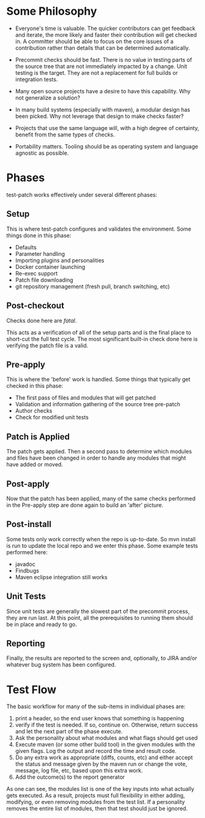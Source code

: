<!---
  Licensed under the Apache License, Version 2.0 (the "License");
  you may not use this file except in compliance with the License.
  You may obtain a copy of the License at

   http://www.apache.org/licenses/LICENSE-2.0

  Unless required by applicable law or agreed to in writing, software
  distributed under the License is distributed on an "AS IS" BASIS,
  WITHOUT WARRANTIES OR CONDITIONS OF ANY KIND, either express or implied.
  See the License for the specific language governing permissions and
  limitations under the License. See accompanying LICENSE file.
-->

# Some Philosophy

* Everyone's time is valuable.  The quicker contributors can get feedback and iterate, the more likely and faster their contribution will get checked in.  A committer should be able to focus on the core issues of a contribution rather than details that can be determined automatically.

* Precommit checks should be fast.  There is no value in testing parts of the source tree that are not immediately impacted by a change.  Unit testing is the target. They are not a replacement for full builds or integration tests.

* Many open source projects have a desire to have this capability.  Why not generalize a solution?

* In many build systems (especially with maven), a modular design has been picked.  Why not leverage that design to make checks faster?

* Projects that use the same language will, with a high degree of certainty, benefit from the same types of checks.

* Portability matters.  Tooling should be as operating system and language agnostic as possible.

# Phases

test-patch works effectively under several different phases:

## Setup

This is where test-patch configures and validates the environment.  Some things done in this phase:

* Defaults
* Parameter handling
* Importing plugins and personalities
* Docker container launching
* Re-exec support
* Patch file downloading
* git repository management (fresh pull, branch switching, etc)

## Post-checkout

Checks done here are *fatal*.

This acts as a verification of all of the setup parts and is the final place to short-cut the full test cycle.  The most significant built-in check done here is verifying the patch file is a valid.

## Pre-apply

This is where the 'before' work is handled.  Some things that typically get checked in this phase:

* The first pass of files and modules that will get patched
* Validation and information gathering of the source tree pre-patch
* Author checks
* Check for modified unit tests

## Patch is Applied

The patch gets applied.  Then a second pass to determine which modules and files have been changed in order to handle any modules that might have added or moved.

## Post-apply

Now that the patch has been applied, many of the same checks performed in the Pre-apply step are done again to build an 'after' picture.

## Post-install

Some tests only work correctly when the repo is up-to-date. So
mvn install is run to update the local repo and we enter this phase.  Some example tests performed here:

* javadoc
* Findbugs
* Maven eclipse integration still works

## Unit Tests

Since unit tests are generally the slowest part of the precommit process, they are run last.  At this point, all the prerequisites to running them should be in place and ready to go.

## Reporting

Finally, the results are reported to the screen and, optionally, to JIRA and/or whatever bug system has been configured.

# Test Flow

The basic workflow for many of the sub-items in individual phases are:

1. print a header, so the end user knows that something is happening
1. verify if the test is needed.  If so, continue on.  Otherwise, return success and let the next part of the phase execute.
1. Ask the personality about what modules and what flags should get used
1. Execute maven (or some other build tool) in the given modules with the given flags. Log the output and record the time and result code.
1. Do any extra work as appropriate (diffs, counts, etc) and either accept the status and message given by the maven run or change the vote, message, log file, etc, based upon this extra work.
1. Add the outcome(s) to the report generator

As one can see, the modules list is one of the key inputs into what actually gets executed.  As a result, projects must full flexibility in either adding, modifying, or even removing modules from the test list.  If a personality removes the entire list of modules, then that test should just be ignored.

